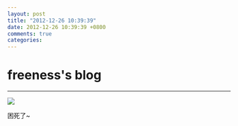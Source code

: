 ```yaml
---
layout: post
title: "2012-12-26 10:39:39"
date: 2012-12-26 10:39:39 +0800
comments: true
categories: 
---
```


# freeness's blog

----------

![](http://okqmqrbgo.bkt.clouddn.com/201212261039391.jpg)

>
困死了~
